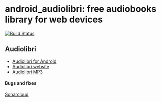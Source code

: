 # android_audiolibri: free audiobooks library for web devices
[![Build Status](https://travis-ci.org/fabriziosalmi/android_audiolibri.svg?branch=master)](https://travis-ci.org/fabriziosalmi/android_audiolibri)

## Audiolibri

- [Audiolibri for Android](https://play.google.com/store/apps/details?id=application.audiobooks)
- [Audiolibri website](https://audiolibri.org)
- [Audiolibri MP3](https://audiobooks.kisstube.tv)

#### Bugs and fixes

[Sonarcloud](https://sonarcloud.io/dashboard?id=android_audiolibri)
